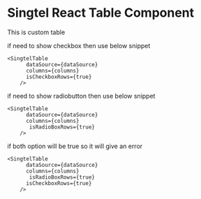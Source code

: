 # Singtel React Table Component

This is custom table

if need to show checkbox then use below snippet

```
<SingtelTable
      dataSource={dataSource}
      columns={columns}
      isCheckboxRows={true}
    />
```

if need to show radiobutton then use below snippet

```
<SingtelTable
      dataSource={dataSource}
      columns={columns}
       isRadioBoxRows={true}
    />
```

if both option will be true so it will give an error

```
<SingtelTable
      dataSource={dataSource}
      columns={columns}
       isRadioBoxRows={true}
      isCheckboxRows={true}
    />
```
